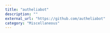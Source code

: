 ```yaml
---
title: "autheliabot"
description: ""
external_url: "https://github.com/autheliabot"
category: "Miscellaneous"
---
```

